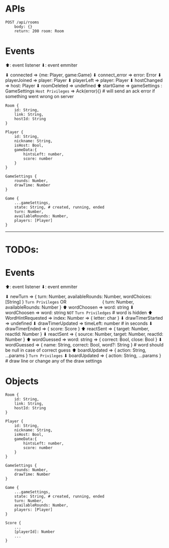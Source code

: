 # APIs

```
POST /api/rooms
    body: {}
    return: 200 room: Room

```

# Events

⬆: event listener
⬇: event emmiter

⬇ connected => {me: Player, game:Game}
⬇ connect_error => error: Error
⬇ playerJoined => player: Player
⬇ playerLeft => player: Player
⬇ hostChanged => host: Player
⬇ roomDeleted => undefined
⬆ startGame => gameSettings : GameSettings `Host Privileges` => Ack(error){} # will send an ack error if something went wrong on server

```
Room {
    id: String,
    link: String,
    hostId: String
}

Player {
    id: String,
    nickname: String,
    isHost: Bool,
    gameData:{
        hintsLeft: number,
        score: number
    }
}

GameSettings {
    rounds: Number,
    drawTime: Number
}

Game {
    ...gameSettings,
    state: String, # created, running, ended
    turn: Number,
    availableRounds: Number,
    players: [Player]
}
```

---

# TODOs:

# Events

⬆: event listener
⬇: event emmiter

⬇ newTurn => { turn: Number, availableRounds: Number, wordChoices: [String] } `Turn Privileges` OR
&nbsp;&nbsp;&nbsp;&nbsp;&nbsp;&nbsp;&nbsp;&nbsp;&nbsp;&nbsp;&nbsp;&nbsp;&nbsp;&nbsp;&nbsp;&nbsp;&nbsp;&nbsp;&nbsp;&nbsp;&nbsp;&nbsp;&nbsp;&nbsp;&nbsp;&nbsp;&nbsp;&nbsp;{ turn: Number, availableRounds: Number }
⬆ wordChoosen => word: string
⬇ wordChoosen => word: string `NOT` `Turn Priviledges` # word is hidden
⬆ WordHintRequested => index: Number => { letter: char }
⬇ drawTimerStarted => undefined
⬇ drawTimerUpdated => timeLeft: number # in seconds
⬇ drawTimerEnded => { score: Score }
⬆ reactSent => { target: Number, reactId: Number }
⬇ reactSent => { source: Number, target: Number, reactId: Number }
⬆ wordGuessed => word: string => { correct: Bool, close: Bool }
⬇ wordGuessed => { name: String, correct: Bool, word?: String } # word should be null in case of correct guess
⬆ boardUpdated => { action: String, ...params } `Turn Privileges`
⬇ boardUpdated => { action: String, ...params } # draw line or change any of the draw settings

# Objects

```
Room {
    id: String,
    link: String,
    hostId: String
}

Player {
    id: String,
    nickname: String,
    isHost: Bool,
    gameData:{
        hintsLeft: number,
        score: number
    }
}

GameSettings {
    rounds: Number,
    drawTime: Number
}

Game {
    ...gameSettings,
    state: String, # created, running, ended
    turn: Number,
    availableRounds: Number,
    players: [Player]
}

Score {
    ...
    [playerId]: Number
    ...
}
```
